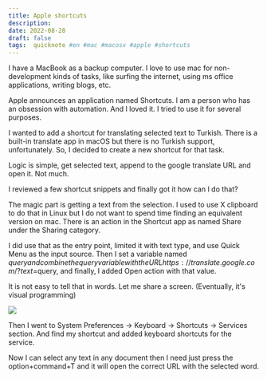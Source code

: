 ```yaml
---
title: Apple shortcuts
description:
date: 2022-08-28 
draft: false
tags:  quicknote #en #mac #macosx #apple #shortcuts
---
```



I have a MacBook as a backup computer. I love to use mac for non-development kinds of tasks, like surfing the internet, using ms office applications, writing blogs, etc. 

Apple announces an application named Shortcuts. I am a person who has an obsession with automation. And I loved it. I tried to use it for several purposes. 

I wanted to add a shortcut for translating selected text to Turkish. There is a built-in translate app in macOS but there is no Turkish support, unfortunately. So, I decided to create a new shortcut for that task.
<!--more-->
Logic is simple, get selected text, append to the google translate URL and open it. Not much. 

I reviewed a few shortcut snippets and finally got it how can I do that?

The magic part is getting a text from the selection. I used to use X clipboard to do that in Linux but I do not want to spend time finding an equivalent version on mac. There is an action in the Shortcut app as named Share under the Sharing category. 

I did use that as the entry point, limited it with text type, and use Quick Menu as the input source. Then I set a variable named $query and combine the query variable with the URL https://translate.google.com/?text=$query, and finally, I added Open action with that value. 

It is not easy to tell that in words. Let me share a screen. (Eventually, it's visual programming) 

![](http://historyofart.emre.xyz/wp-content/uploads/2022/08/Screen-Shot-2022-08-28-at-19.24.50.png)

Then I went to System Preferences -> Keyboard -> Shortcuts -> Services section. And find my shortcut and added keyboard shortcuts for the service.

Now I can select any text in any document then I need just press the option+command+T and it will open the correct URL with the selected word. 


